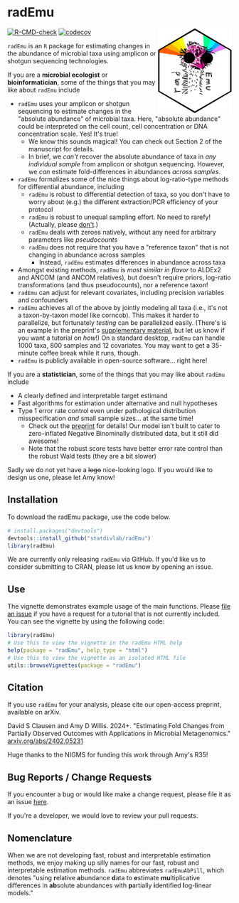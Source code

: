 # radEmu 
<img src="docs/radEmu_hex.png" align="right" width="165px"/>

<!-- badges: start -->
[![R-CMD-check](https://github.com/statdivlab/radEmu/workflows/R-CMD-check/badge.svg)](https://github.com/statdivlab/radEmu/actions)
[![codecov](https://codecov.io/github/statdivlab/radEmu/coverage.svg?branch=main)](https://app.codecov.io/github/statdivlab/radEmu)
<!-- badges: end -->

`radEmu` is an `R` package for estimating changes in the abundance of microbial taxa using amplicon or shotgun sequencing technologies. 

If you are a **microbial ecologist** or **bioinformatician**, some of the things that you may like about `radEmu` include

- `radEmu` uses your amplicon or shotgun sequencing to estimate changes in the "absolute abundance" of microbial taxa. Here, "absolute abundance" could be interpreted on the cell count, cell concentration or DNA concentration scale. Yes! It's true! 
    - We know this sounds magical! You can check out Section 2 of the manuscript for details. 
    - In brief, we *can't* recover the absolute abundance of taxa in *any individual sample* from amplicon or shotgun sequencing. However, we *can* estimate fold-differences in abundances *across samples*. 
- `radEmu` formalizes some of the nice things about log-ratio-type methods for differential abundance, including
    - `radEmu` is robust to differential detection of taxa, so you don't have to worry about (e.g.) the different extraction/PCR efficiency of your protocol
    - `radEmu` is robust to unequal sampling effort. No need to rarefy! (Actually, please [don't](https://www.frontiersin.org/journals/microbiology/articles/10.3389/fmicb.2019.02407/full).)
    - `radEmu` deals with zeroes natively, without any need for arbitrary parameters like *pseudocounts*
    - `radEmu` does not require that you have a "reference taxon" that is not changing in abundance across samples
        - Instead, `radEmu` estimates differences in abundance across taxa 
- Amongst existing methods, `radEmu` is *most similar in flavor* to ALDEx2 and ANCOM (and ANCOM relatives), but doesn't require priors, log-ratio transformations (and thus pseudocounts), nor a reference taxon! 
- `radEmu` can adjust for relevant covariates, including precision variables and confounders
- `radEmu` achieves all of the above by jointly modeling all taxa (i.e., it's not a taxon-by-taxon model like corncob). This makes it harder to parallelize, but fortunately *testing* can be parallelized easily. (There's is an example in the preprint's [supplementary material](https://github.com/statdivlab/radEmu_supplementary), but let us know if you want a tutorial on *how*!) On a standard desktop, `radEmu` can handle 1000 taxa, 800 samples and 12 covariates. You may want to get a 35-minute coffee break while it runs, though. 
- `radEmu` is publicly available in open-source software... right here!

If you are a **statistician**, some of the things that you may like about `radEmu` include

- A clearly defined and interpretable target estimand
- Fast algorithms for estimation under alternative and null hypotheses
- Type 1 error rate control even under pathological distribution misspecification *and* small sample sizes... at the same time!
    - Check out the [preprint](https://arxiv.org/abs/2402.05231) for details! Our model isn't built to cater to zero-inflated Negative Binominally distributed data, but it still did awesome!
    - Note that the robust score tests have better error rate control than the robust Wald tests (they are a bit slower)

Sadly we do not yet have a ~~logo~~ nice-looking logo. If you would like to design us one, please let Amy know! 

## Installation

To download the radEmu package, use the code below.

``` r
# install.packages("devtools")
devtools::install_github("statdivlab/radEmu")
library(radEmu)
```

We are currently only releasing `radEmu` via GitHub. If you'd like us to consider submitting to CRAN, please let us know by opening an issue.

## Use

The vignette demonstrates example usage of the main functions. Please [file an issue](https://github.com/statdivlab/radEmu/issues) if you have a request for a tutorial that is not currently included. You can see the vignette by using the following code:

``` r
library(radEmu)
# Use this to view the vignette in the radEmu HTML help
help(package = "radEmu", help_type = "html")
# Use this to view the vignette as an isolated HTML file
utils::browseVignettes(package = "radEmu")
```

## Citation

If you use `radEmu` for your analysis, please cite our open-access preprint, available on arXiv. 

David S Clausen and Amy D Willis. 2024+. "Estimating Fold Changes from Partially Observed Outcomes with Applications in Microbial Metagenomics." [arxiv.org/abs/2402.05231](https://arxiv.org/abs/2402.05231)

Huge thanks to the NIGMS for funding this work through Amy's R35! 

## Bug Reports / Change Requests

If you encounter a bug or would like make a change request, please file it as an issue [here](https://github.com/statdivlab/radEmu/issues).

If you're a developer, we would love to review your pull requests. 

## Nomenclature

When we are not developing fast, robust and interpretable estimation methods, we enjoy making up silly names for our fast, robust and interpretable estimation methods. `radEmu` abbreviates `radEmuAbPill`, which denotes "using **r**elative **a**bundance **d**ata to **e**stimate **mu**ltiplicative differences in **ab**solute abundances with **p**artially **i**dentified **l**og-**l**inear models."